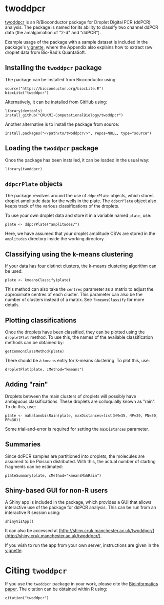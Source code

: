 # twoddpcr

[twoddpcr](https://bioconductor.org/packages/twoddpcr/) is an R/Bioconductor 
package for Droplet Digital PCR (ddPCR) analysis. The package is named for its 
ability to classify two channel ddPCR data (the amalgamation of "2-d" and 
"ddPCR").
                
Example usage of the package with a sample dataset is included in the package's 
[vignette](https://bioconductor.org/packages/release/bioc/vignettes/twoddpcr/inst/doc/twoddpcr.html), 
where the Appendix also explains how to extract raw droplet data from Bio-Rad's 
QuantaSoft.


## Installing the `twoddpcr` package

The package can be installed from Bioconductor using:

```
source("https://bioconductor.org/biocLite.R")
biocLite("twoddpcr")
```

Alternatively, it can be installed from GitHub using:

```
library(devtools)
install_github("CRUKMI-ComputationalBiology/twoddpcr")
```

Another alternative is to install the package from source:

```
install.packages("</path/to/twoddpcr/>", repos=NULL, type="source")
```


## Loading the `twoddpcr` package

Once the package has been installed, it can be loaded in the usual way:

```
library(twoddpcr)
```


## `ddpcrPlate` objects

The package revolves around the use of `ddpcrPlate` objects, which stores 
droplet amplitude data for the wells in the plate. The `ddpcrPlate` object also 
keeps track of the various classifications of the droplets.

To use your own droplet data and store it in a variable named `plate`, use:

```
plate <- ddpcrPlate("amplitudes/")
```

Here, we have assumed that your droplet amplitude CSVs are stored in the 
`amplitudes` directory inside the working directory.


## Classifying using the k-means clustering

If your data has four distinct clusters, the k-means clustering algorithm can 
be used:

```
plate <- kmeansClassify(plate)
```

This method can also take the `centres` parameter as a matrix to adjust the 
approximate centres of each cluster. This parameter can also be the number of 
clusters instead of a matrix. See `?kmeansClassify` for more details.


## Plotting classifications

Once the droplets have been classified, they can be plotted using the 
`dropletPlot` method. To use this, the names of the available classification 
methods can be obtained by:

```
getCommonClassMethod(plate)
```

There should be a `kmeans` entry for k-means clustering. To plot this, use:

```
dropletPlot(plate, cMethod="kmeans")
```


## Adding "rain"

Droplets between the main clusters of droplets will possibly have ambiguous 
classifications. These droplets are colloquially known as "rain". To do this, 
use:

```
plate <- mahalanobisRain(plate, maxDistances=list(NN=35, NP=30, PN=30, PP=30))
```

Some trial-and-error is required for setting the `maxDistances` parameter.


## Summaries

Since ddPCR samples are partitioned into droplets, the molecules are assumed to 
be Poisson distributed. With this, the actual number of starting fragments can 
be estimated:

```
plateSummary(plate, cMethod="kmeansMahRain")
```


## Shiny-based GUI for non-R users

A Shiny app is included in the package, which provides a GUI that allows 
interactive use of the package for ddPCR analysis. This can be run from an 
interactive R session using:

```
shinyVisApp()
```

It can also be accessed at 
[http://shiny.cruk.manchester.ac.uk/twoddpcr/](http://shiny.cruk.manchester.ac.uk/twoddpcr/).

If you wish to run the app from your own server, instructions are given in the 
[vignette](vignettes/twoddpcr.Rmd).


# Citing `twoddpcr`

If you use the `twoddpcr` package in your work, please cite the [Bioinformatics 
paper](http://dx.doi.org/10.1093/bioinformatics/btx308). The citation can be 
obtained within R using:

```
citation("twoddpcr")
```

